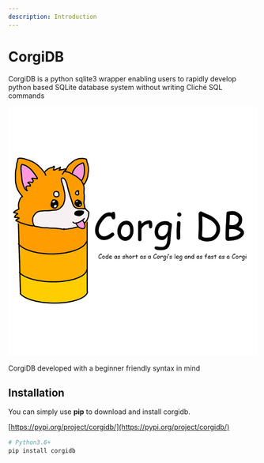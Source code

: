 ```yaml
---
description: Introduction
---
```


# CorgiDB

CorgiDB is a python sqlite3 wrapper enabling users to rapidly develop python based SQLite database system without writing Cliché SQL commands

![](<.gitbook/assets/Corgidb logo.png>)

CorgiDB developed with a beginner friendly syntax in mind

## Installation

You can simply use **pip** to download and install corgidb.&#x20;

&#x20;[https://pypi.org/project/corgidb/](https://pypi.org/project/corgidb/)

```bash
# Python3.6+
pip install corgidb
```
